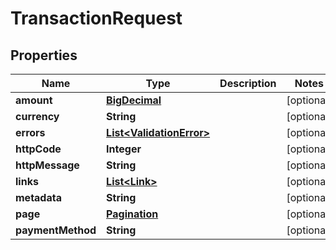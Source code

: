 
# TransactionRequest

## Properties
Name | Type | Description | Notes
------------ | ------------- | ------------- | -------------
**amount** | [**BigDecimal**](BigDecimal.md) |  |  [optional]
**currency** | **String** |  |  [optional]
**errors** | [**List&lt;ValidationError&gt;**](ValidationError.md) |  |  [optional]
**httpCode** | **Integer** |  |  [optional]
**httpMessage** | **String** |  |  [optional]
**links** | [**List&lt;Link&gt;**](Link.md) |  |  [optional]
**metadata** | **String** |  |  [optional]
**page** | [**Pagination**](Pagination.md) |  |  [optional]
**paymentMethod** | **String** |  |  [optional]




